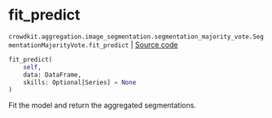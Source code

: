 # fit_predict
`crowdkit.aggregation.image_segmentation.segmentation_majority_vote.SegmentationMajorityVote.fit_predict` | [Source code](https://github.com/Toloka/crowd-kit/blob/v1.1.0.rc4/crowdkit/aggregation/image_segmentation/segmentation_majority_vote.py#L80)

```python
fit_predict(
    self,
    data: DataFrame,
    skills: Optional[Series] = None
)
```

Fit the model and return the aggregated segmentations.

